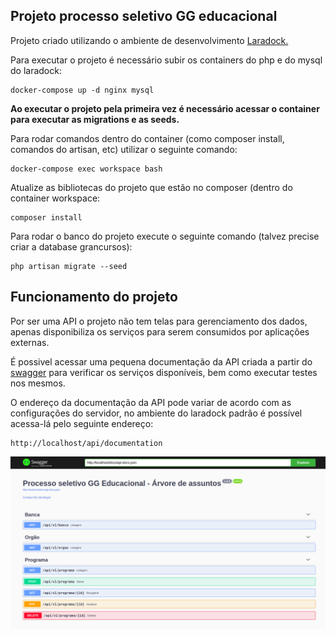 ## Projeto processo seletivo GG educacional

Projeto criado utilizando o ambiente de desenvolvimento <a href="https://laradock.io" target="_blank">Laradock.</a>

Para executar o projeto é necessário subir os containers do php e do mysql do laradock:

```
docker-compose up -d nginx mysql
```
<strong>Ao executar o projeto pela primeira vez é necessário acessar o container para executar as migrations e as seeds.</strong>

Para rodar comandos dentro do container (como composer install, comandos do artisan, etc) utilizar o seguinte comando:

```
docker-compose exec workspace bash
```

Atualize as bibliotecas do projeto que estão no composer (dentro do container workspace:

```
composer install
```

Para rodar o banco do projeto execute o seguinte comando (talvez precise criar a database grancursos):

```
php artisan migrate --seed
```

## Funcionamento do projeto

Por ser uma API o projeto não tem telas para gerenciamento dos dados, apenas disponibiliza os serviços para serem consumidos por aplicações externas.

É possivel acessar uma pequena documentação da API criada a partir do <a href="https://swagger.io/" target="_blank">swagger</a> para verificar os serviços disponíveis, bem como executar testes nos mesmos.

O endereço da documentação da API pode variar de acordo com as configurações do servidor, no ambiente do laradock padrão é possível acessa-lá pelo seguinte endereço:

```
http://localhost/api/documentation
```


![alt text](https://raw.githubusercontent.com/danieldrduarte/gg-web/master/img/1.png)
